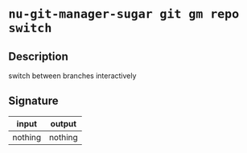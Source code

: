 # `nu-git-manager-sugar git gm repo switch`
## Description
switch between branches interactively


## Signature
| input   | output  |
| ------- | ------- |
| nothing | nothing |
